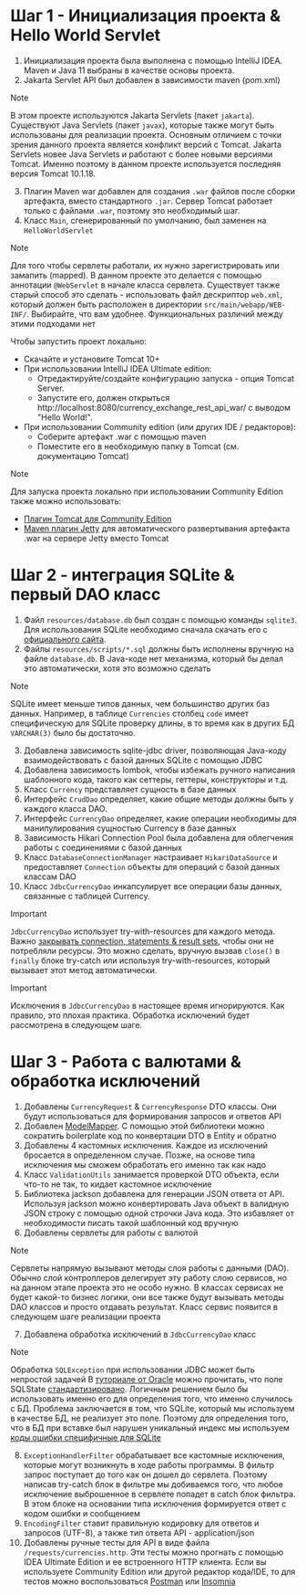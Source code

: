# Шаг 1 - Инициализация проекта & Hello World Servlet

1. Инициализация проекта была выполнена с помощью IntelliJ IDEA. Maven и Java 11 выбраны в качестве основы проекта.
2. Jakarta Servlet API был добавлен в зависимости maven (pom.xml)

> [!NOTE]
> В этом проекте используются Jakarta Servlets (пакет `jakarta`).
> Существуют Java Servlets (пакет `javax`), которые также могут быть использованы для реализации проекта.
> Основным отличием с точки зрения данного проекта является конфликт версий с Tomcat.
> Jakarta Servlets новее Java Servlets и работают с более новыми версиями Tomcat.
> Именно поэтому в данном проекте используется последняя версия Tomcat 10.1.18.

3. Плагин Maven war добавлен для создания `.war` файлов после сборки артефакта, вместо
   стандартного `.jar`. Сервер Tomcat
   работает только с файлами `.war`, поэтому это необходимый шаг.
4. Класс `Main`, сгенерированный по умолчанию, был заменен на `HelloWorldServlet`

> [!NOTE]
> Для того чтобы сервлеты работали, их нужно зарегистрировать или замапить (mapped).
> В данном проекте это делается с помощью аннотации `@WebServlet` в начале класса сервлета.
> Существует также старый способ это сделать - использовать файл дескриптор `web.xml`, который должен быть расположен в
> директории `src/main/webapp/WEB-INF/`.
> Выбирайте, что вам удобнее. Функциональных различий между этими подходами нет

Чтобы запустить проект локально:

- Скачайте и установите Tomcat 10+
- При использовании IntelliJ IDEA Ultimate edition:
    - Отредактируйте/создайте конфигурацию запуска - опция Tomcat Server.
    - Запустите его, должен открыться http://localhost:8080/currency_exchange_rest_api_war/ с выводом "Hello World!".
- При использовании Community edition (или других IDE / редакторов):
    - Соберите артефакт .war с помощью maven
    - Поместите его в необходимую папку в Tomcat (см. документацию Tomcat)

> [!NOTE]
> Для запуска проекта локально при использовании Community Edition также можно использовать:
> - [Плагин Tomcat для Community Edition](https://plugins.jetbrains.com/plugin/9492-smart-tomcat)
> - [Maven плагин Jetty](https://mvnrepository.com/artifact/org.eclipse.jetty/jetty-maven-plugin) для автоматического развертывания артефакта .war на сервере Jetty вместо Tomcat

# Шаг 2 - интеграция SQLite & первый DAO класс

1. Файл `resources/database.db` был создан с помощью команды `sqlite3`.
   Для использования SQLite необходимо сначала скачать его с [официального сайта](https://www.sqlite.org/index.html).
2. Файлы `resources/scripts/*.sql` должны быть исполнены вручную на файле `database.db`.
   В Java-коде нет механизма, который бы делал это автоматически, хотя это возможно сделать

> [!NOTE]
> SQLite имеет меньше типов данных, чем большинство других баз данных.
> Например, в таблице `Currencies` столбец `code` имеет специфическую для SQLite проверку длины, в то время как в других
> БД `VARCHAR(3)`
> было бы достаточно.

3. Добавлена зависимость sqlite-jdbc driver, позволяющая Java-коду взаимодействовать с базой данных SQLite с помощью
   JDBC
4. Добавлена зависимость lombok, чтобы избежать ручного написания шаблонного кода, такого как сеттеры, геттеры,
   конструкторы и т.д.
5. Класс `Currency` представляет сущность в базе данных
6. Интерфейс `CrudDao` определяет, какие общие методы должны быть у каждого класса DAO.
7. Интерфейс `CurrencyDao` определяет, какие операции необходимы для манипулирования сущностью Currency в базе данных
8. Зависимость Hikari Connection Pool была добавлена для облегчения работы с соединениями с базой данных
9. Класс `DatabaseConnectionManager` настраивает `HikariDataSource` и предоставляет `Connection` объекты для операций с
   базой данных классам DAO
10. Класс `JdbcCurrencyDao` инкапсулирует все операции базы данных, связанные с таблицей Currency.

> [!IMPORTANT]
> `JdbcCurrencyDao` использует try-with-resources для каждого метода.
> Важно
> [закрывать connection, statements & result sets](https://docs.oracle.com/javase/tutorial/jdbc/basics/processingsqlstatements.html#closing_connections),
> чтобы они не потребляли ресурсы.
> Это можно сделать, вручную вызвав `close()` в `finally` блоке try-catch или используя try-with-resources, который
> вызывает этот метод автоматически.

> [!IMPORTANT]
> Исключения в `JdbcCurrencyDao` в настоящее время игнорируются.
> Как правило, это плохая практика.
> Обработка исключений будет рассмотрена в следующем шаге.

# Шаг 3 - Работа с валютами & обработка исключений

1. Добавлены `CurrencyRequest` & `CurrencyResponse` DTO классы. Они будут использоваться для формирования запросов и
   ответов API
2. Добавлен [ModelMapper](https://modelmapper.org/). С помощью этой библиотеки можно сократить boilerplate код по
   конвертации DTO в Entity и обратно
3. Добавлены 4 кастомных исключения. Каждое из исключений бросается в определенном случае. Позже, на основе типа
   исключения мы сможем обработать его именно так как надо
4. Класс `ValidationUtils` занимается проверкой DTO объекта, если что-то не так, то кидает кастомное исключение
5. Библиотека jackson добавлена для генерации JSON ответа от API. Используя jackson можно конвертировать Java объект в
   валидную JSON строку с помощью одной строчки Java кода. Это избавляет от необходимости писать такой шаблонный код
   вручную
6. Добавлены сервлеты для работы с валютой

> [!NOTE]
> Сервлеты напрямую вызывают методы слоя работы с данными (DAO).
> Обычно слой контроллеров делегирует эту работу слою сервисов, но на данном этапе проекта это не особо нужно.
> В классах сервисах не будет какой-то бизнес логики, они все также будут вызывать методы DAO классов и просто отдавать
> результат.
> Класс сервис появится в следующем шаге реализации проекта

7. Добавлена обработка исключений в `JdbcCurrencyDao` класс

> [!NOTE]
> Обработка `SQLException` при использовании JDBC может быть непростой задачей
> В [туториале от Oracle](https://docs.oracle.com/javase/tutorial/jdbc/basics/sqlexception.html) можно прочитать, что
> поле SQLState [стандартизировано](https://www.iso.org/standard/76583.html).
> Логичным решением было бы использовать именно его для определения того, что именно случилось с БД.
> Проблема заключается в том, что SQLite, который мы используем в качестве БД, не реализует это поле.
> Поэтому для определения того, что в БД при вставке был нарушен уникальный индекс мы используем
> [коды ошибки специфичные для SQLite](https://www.sqlite.org/rescode.html)

8. `ExceptionHandlerFilter` обрабатывает все кастомные исключения, которые могут возникнуть в ходе работы программы.
   В фильтр запрос поступает до того как он дошел до сервлета. Поэтому написав try-catch блок в фильтре мы добиваемся
   того, что любое исключение выброшенное в сервлете попадет в catch блок фильтра. В этом блоке на основании типа
   исключения формируется ответ с кодом ошибки и сообщением
9. `EncodingFilter` ставит правильную кодировку для ответов и запросов (UTF-8), а также тип ответа API -
   application/json
10. Добавлены ручные тесты для API в виде файла `/requests/currencies.http`. Эти тесты можно прогнать с помощью IDEA
    Ultimate Edition и ее встроенного HTTP клиента. Если вы используете Community Edition или другой редактор кода/IDE,
    то для тестов можно воспользоваться [Postman](https://www.postman.com/) или [Insomnia](https://insomnia.rest/) 